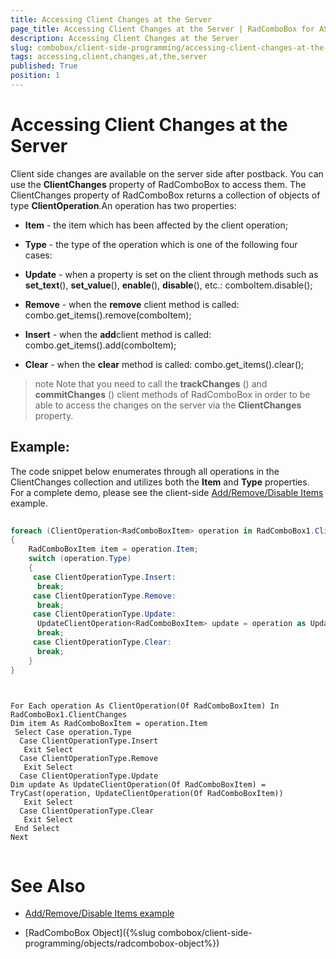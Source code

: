 ```yaml
---
title: Accessing Client Changes at the Server
page_title: Accessing Client Changes at the Server | RadComboBox for ASP.NET AJAX Documentation
description: Accessing Client Changes at the Server
slug: combobox/client-side-programming/accessing-client-changes-at-the-server
tags: accessing,client,changes,at,the,server
published: True
position: 1
---
```


# Accessing Client Changes at the Server



Client side changes are available on the server side after postback. You can use the **ClientChanges** property of RadComboBox to access them. The ClientChanges property of RadComboBox returns a collection of objects of type **ClientOperation**.An operation has two properties:

* **Item** - the item which has been affected by the client operation;

* **Type** - the type of the operation which is one of the following four cases:

* **Update** - when a property is set on the client through methods such as **set_text**(), **set_value**(), **enable**(), **disable**(), etc.: comboItem.disable();

* **Remove** - when the **remove** client method is called: combo.get_items().remove(comboItem);

* **Insert** - when the **add**client method is called: combo.get_items().add(comboItem);

* **Clear** - when the **clear** method is called: combo.get_items().clear();

>note Note that you need to call the **trackChanges** () and **commitChanges** () client methods of RadComboBox in order to be able to access the changes on the server via the **ClientChanges** property.
>


## Example:

The code snippet below enumerates through all operations in the ClientChanges collection and utilizes both the **Item** and **Type** properties. For a complete demo, please see the client-side [Add/Remove/Disable Items](http://demos.telerik.com/aspnet-ajax/combobox/examples/programming/addremovedisableitemsclientside/defaultcs.aspx) example.



````C#
	     	
foreach (ClientOperation<RadComboBoxItem> operation in RadComboBox1.ClientChanges)
{
	RadComboBoxItem item = operation.Item;
	switch (operation.Type)
	{
	 case ClientOperationType.Insert:
	  break;
	 case ClientOperationType.Remove:
	  break;
	 case ClientOperationType.Update:
	  UpdateClientOperation<RadComboBoxItem> update = operation as UpdateClientOperation<RadComboBoxItem>;
	  break;
	 case ClientOperationType.Clear:
	  break;
	}
} 
				
````
````VB.NET
	
For Each operation As ClientOperation(Of RadComboBoxItem) In RadComboBox1.ClientChanges
Dim item As RadComboBoxItem = operation.Item
 Select Case operation.Type
  Case ClientOperationType.Insert
   Exit Select
  Case ClientOperationType.Remove
   Exit Select
  Case ClientOperationType.Update
Dim update As UpdateClientOperation(Of RadComboBoxItem) = TryCast(operation, UpdateClientOperation(Of RadComboBoxItem))
   Exit Select
  Case ClientOperationType.Clear
   Exit Select
 End Select
Next 
				
````


# See Also

 * [Add/Remove/Disable Items example](http://demos.telerik.com/aspnet-ajax/combobox/examples/programming/addremovedisableitemsclientside/defaultcs.aspx)

 * [RadComboBox Object]({%slug combobox/client-side-programming/objects/radcombobox-object%})
